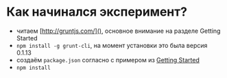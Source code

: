 # Как начинался эксперимент?

* читаем [http://gruntjs.com/](), основное внимание на разделе Getting Started
* `npm install -g grunt-cli`, на момент установки это была версия 0.1.13
* создаём `package.json` согласно с примером из [Getting Started][grunt-start]
* `npm install`

[grunt-start]: http://gruntjs.com/getting-started
